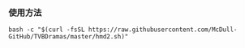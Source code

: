 ### 使用方法

```bash -c "$(curl -fsSL https://raw.githubusercontent.com/McDull-GitHub/TVBDramas/master/hmd2.sh)"```
